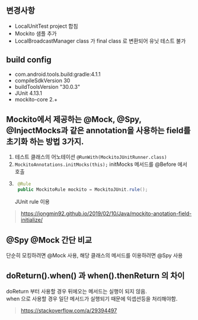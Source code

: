 ## 변경사항
* LocalUnitTest project 합침
* Mockito 샘플 추가
* LocalBroadcastManager class 가 final class 로 변환되어 유닛 테스트 불가

## build config
* com.android.tools.build:gradle:4.1.1
* compileSdkVersion 30
* buildToolsVersion "30.0.3"
* JUnit 4.13.1
* mockito-core 2.+

## Mockito에서 제공하는 @Mock, @Spy, @InjectMocks과 같은 annotation을 사용하는 field를 초기화 하는 방법 3가지.
1. 테스트 클래스의 어노테이션 ```@RunWith(MockitoJUnitRunner.class)```
2. ```MockitoAnnotations.initMocks(this);``` initMocks 메서드를 @Before 에서 호출
3. ``` java
    @Rule
    public MockitoRule mockito = MockitoJUnit.rule();
    ```
    JUnit rule 이용

> https://jongmin92.github.io/2019/02/10/Java/mockito-anotation-field-initialize/

## @Spy @Mock 간단 비교
단순히 모킹하려면 @Mock 사용, 해당 클래스의 메서드를 이용하려면 @Spy 사용

## doReturn().when() 과 when().thenReturn 의 차이
doReturn 부터 사용할 경우 뒤에오는 메서드는 실행이 되지 않음.<br/>
when 으로 사용할 경우 일단 메서드가 실행되기 때문에 익셉션등을 처리해야함.

> https://stackoverflow.com/a/29394497